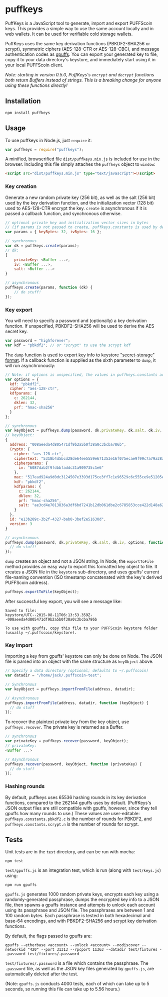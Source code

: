 # puffkeys

PuffKeys is a JavaScript tool to generate, import and export PUFFScoin keys.  This provides a simple way to use the same account locally and in web wallets.  It can be used for verifiable cold storage wallets.

PuffKeys uses the same key derivation functions (PBKDF2-SHA256 or scrypt), symmetric ciphers (AES-128-CTR or AES-128-CBC), and message authentication codes as [gpuffs](https://github.com/puffscoin/go-puffscoin).  You can export your generated key to file, copy it to your data directory's keystore, and immediately start using it in your local PUFFScoin client.

*Note: starting in version 0.5.0, PuffKeys's `encrypt` and `decrypt` functions both return Buffers instead of strings.  This is a breaking change for anyone using these functions directly!*

## Installation

```
npm install puffkeys
```

## Usage

To use puffkeys in Node.js, just `require` it:

```javascript
var puffkeys = require("puffkeys");
```

A minified, browserified file `dist/puffkeys.min.js` is included for use in the browser.  Including this file simply attaches the `puffkeys` object to `window`:

```html
<script src="dist/puffkeys.min.js" type="text/javascript"></script>
```

### Key creation

Generate a new random private key (256 bit), as well as the salt (256 bit) used by the key derivation function, and the initialization vector (128 bit) used to AES-128-CTR encrypt the key.  `create` is asynchronous if it is passed a callback function, and synchronous otherwise.

```javascript
// optional private key and initialization vector sizes in bytes
// (if params is not passed to create, puffkeys.constants is used by default)
var params = { keyBytes: 32, ivBytes: 16 };

// synchronous
var dk = puffkeys.create(params);
// dk:
{
    privateKey: <Buffer ...>,
    iv: <Buffer ...>,
    salt: <Buffer ...>
}

// asynchronous
puffkeys.create(params, function (dk) {
    // do stuff!
});
```

### Key export

You will need to specify a password and (optionally) a key derivation function.  If unspecified, PBKDF2-SHA256 will be used to derive the AES secret key.

```javascript
var password = "highforever";
var kdf = "pbkdf2"; // or "scrypt" to use the scrypt kdf
```

The `dump` function is used to export key info to keystore ["secret-storage" format](https://github.com/ethereum/wiki/wiki/Web3-Secret-Storage-Definition).  If a callback function is supplied as the sixth parameter to `dump`, it will run asynchronously:

```javascript
// Note: if options is unspecified, the values in puffkeys.constants are used.
var options = {
  kdf: "pbkdf2",
  cipher: "aes-128-ctr",
  kdfparams: {
    c: 262144,
    dklen: 32,
    prf: "hmac-sha256"
  }
};

// synchronous
var keyObject = puffkeys.dump(password, dk.privateKey, dk.salt, dk.iv, options);
// keyObject:
{
  address: "008aeeda4d805471df9b2a5b0f38a0c3bcba786b",
  Crypto: {
    cipher: "aes-128-ctr",
    ciphertext: "5318b4d5bcd28de64ee5559e671353e16f075ecae9f99c7a79a38af5f869aa46",
    cipherparams: {
      iv: "6087dab2f9fdbbfaddc31a909735c1e6"
    },
    mac: "517ead924a9d0dc3124507e3393d175ce3ff7c1e96529c6c555ce9e51205e9b2",
    kdf: "pbkdf2",
    kdfparams: {
      c: 262144,
      dklen: 32,
      prf: "hmac-sha256",
      salt: "ae3cd4e7013836a3df6bd7241b12db061dbe2c6785853cce422d148a624ce0bd"
    }
  },
  id: "e13b209c-3b2f-4327-bab0-3bef2e51630d",
  version: 3
}

// asynchronous
puffkeys.dump(password, dk.privateKey, dk.salt, dk.iv, options, function (keyObject) {
  // do stuff!
});
```

`dump` creates an object and not a JSON string.  In Node, the `exportToFile` method provides an easy way to export this formatted key object to file.  It creates a JSON file in the `keystore` sub-directory, and uses gpuffs' current file-naming convention (ISO timestamp concatenated with the key's derived PUFFScoin address).

```javascript
puffkeys.exportToFile(keyObject);
```

After successful key export, you will see a message like:

```
Saved to file:
keystore/UTC--2015-08-11T06:13:53.359Z--008aeeda4d805471df9b2a5b0f38a0c3bcba786b

To use with gpuffs, copy this file to your PUFFScoin keystore folder
(usually ~/.puffscoin/keystore).
```

### Key import

Importing a key from gpuffs' keystore can only be done on Node.  The JSON file is parsed into an object with the same structure as `keyObject` above.

```javascript
// Specify a data directory (optional; defaults to ~/.puffscoin)
var datadir = "/home/jack/.puffscoin-test";

// Synchronous
var keyObject = puffkeys.importFromFile(address, datadir);

// Asynchronous
puffkeys.importFromFile(address, datadir, function (keyObject) {
  // do stuff
});
```

To recover the plaintext private key from the key object, use `puffkeys.recover`.  The private key is returned as a Buffer.

```javascript
// synchronous
var privateKey = puffkeys.recover(password, keyObject);
// privateKey:
<Buffer ...>

// Asynchronous
puffkeys.recover(password, keyObject, function (privateKey) {
  // do stuff
});
```

### Hashing rounds

By default, puffkeys uses 65536 hashing rounds in its key derivation functions, compared to the 262144 gpuffs uses by default.  (PuffKeys's JSON output files are still compatible with gpuffs, however, since they tell gpuffs how many rounds to use.)  These values are user-editable: `puffkeys.constants.pbkdf2.c` is the number of rounds for PBKDF2, and `puffkeys.constants.scrypt.n` is the number of rounds for scrypt.

## Tests

Unit tests are in the `test` directory, and can be run with mocha:

```
npm test
```

`test/gpuffs.js` is an integration test, which is run (along with `test/keys.js`) using:

```
npm run gpuffs
```

`gpuffs.js` generates 1000 random private keys, encrypts each key using a randomly-generated passphrase, dumps the encrypted key info to a JSON file, then spawns a gpuffs instance and attempts to unlock each account using its passphrase and JSON file.  The passphrases are between 1 and 100 random bytes.  Each passphrase is tested in both hexadecimal and base-64 encodings, and with PBKDF2-SHA256 and scrypt key derivation functions.

By default, the flags passed to gpuffs are:

```
gpuffs --etherbase <account> --unlock <account> --nodiscover --networkid "420" --port 31313 --rpcport 11363 --datadir test/fixtures --password test/fixtures/.password
```

`test/fixtures/.password` is a file which contains the passphrase.  The `.password` file, as well as the JSON key files generated by `gpuffs.js`, are automatically deleted after the test.

(Note: `gpuffs.js` conducts 4000 tests, each of which can take up to 5 seconds, so running this file can take up to 5.56 hours.)
